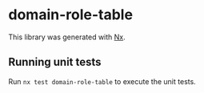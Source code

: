 # domain-role-table

This library was generated with [Nx](https://nx.dev).

## Running unit tests

Run `nx test domain-role-table` to execute the unit tests.
